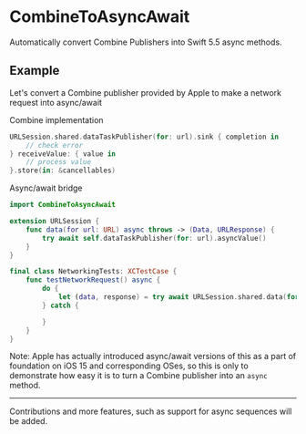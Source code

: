 # CombineToAsyncAwait
Automatically convert Combine Publishers into Swift 5.5 async methods.

## Example
Let's convert a Combine publisher provided by Apple to make a network request into async/await

Combine implementation
```swift
URLSession.shared.dataTaskPublisher(for: url).sink { completion in
    // check error
} receiveValue: { value in
    // process value
}.store(in: &cancellables)
```

Async/await bridge
```swift
import CombineToAsyncAwait

extension URLSession {
    func data(for url: URL) async throws -> (Data, URLResponse) {
        try await self.dataTaskPublisher(for: url).asyncValue()
    }
}

final class NetworkingTests: XCTestCase {
    func testNetworkRequest() async {
        do {
            let (data, response) = try await URLSession.shared.data(for: URL(string: "https://google.com")!)
        } catch {

        }
    }
}

```

Note: Apple has actually introduced async/await versions of this as a part of foundation on iOS 15 and corresponding OSes, so this is only to demonstrate how easy it is to turn a Combine publisher into an `async` method.


----

Contributions and more features, such as support for async sequences will be added.
